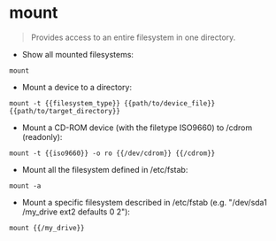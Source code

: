 # mount

> Provides access to an entire filesystem in one directory.

- Show all mounted filesystems:

`mount`

- Mount a device to a directory:

`mount -t {{filesystem_type}} {{path/to/device_file}} {{path/to/target_directory}}`

- Mount a CD-ROM device (with the filetype ISO9660) to /cdrom (readonly):

`mount -t {{iso9660}} -o ro {{/dev/cdrom}} {{/cdrom}}`

- Mount all the filesystem defined in /etc/fstab:

`mount -a`

- Mount a specific filesystem described in /etc/fstab (e.g. "/dev/sda1 /my_drive ext2 defaults 0 2"):

`mount {{/my_drive}}`

